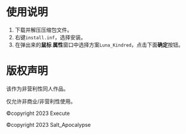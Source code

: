 # 使用说明

1.   下载并解压压缩包文件。
2.   右键`install.inf`，选择安装。
3.   在弹出来的**鼠标 属性**窗口中选择方案`Luna_Kindred`，点击下面**确定**按钮。

# 版权声明

该作为非营利性同人作品。

仅允许非商业/非营利性使用。



©copyright 2023 Execute

©copyright 2023 Salt_Apocalypse